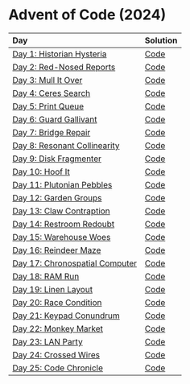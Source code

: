 # Advent of Code (2024)

|                      Day                      |         Solution       |
| :-------------------------------------------- | :--------------------- |
| [Day 1: Historian Hysteria](https://adventofcode.com/2024/day/1) | [Code](day01/day01.py) |
| [Day 2: Red-Nosed Reports](https://adventofcode.com/2024/day/2) | [Code](day02/day02.py) |
| [Day 3: Mull It Over](https://adventofcode.com/2024/day/3) | [Code](day03/day03.py) |
| [Day 4: Ceres Search](https://adventofcode.com/2024/day/4) | [Code](day04/day04.py) |
| [Day 5: Print Queue](https://adventofcode.com/2024/day/5) | [Code](day05/day05.py) |
| [Day 6: Guard Gallivant](https://adventofcode.com/2024/day/6) | [Code](day06/day06.py) |
| [Day 7: Bridge Repair](https://adventofcode.com/2024/day/7) | [Code](day07/day07.py) |
| [Day 8: Resonant Collinearity](https://adventofcode.com/2024/day/8) | [Code](day08/day08.py) |
| [Day 9: Disk Fragmenter](https://adventofcode.com/2024/day/9) | [Code](day09/day09.py) |
| [Day 10: Hoof It](https://adventofcode.com/2024/day/10) | [Code](day10/day10.py) |
| [Day 11: Plutonian Pebbles](https://adventofcode.com/2024/day/11) | [Code](day11/day11.py) |
| [Day 12: Garden Groups](https://adventofcode.com/2024/day/12) | [Code](day12/day12.py) |
| [Day 13: Claw Contraption](https://adventofcode.com/2024/day/13) | [Code](day13/day13.py) |
| [Day 14: Restroom Redoubt](https://adventofcode.com/2024/day/14) | [Code](day14/day14.py) |
| [Day 15: Warehouse Woes](https://adventofcode.com/2024/day/15) | [Code](day15/day15.py) |
| [Day 16: Reindeer Maze](https://adventofcode.com/2024/day/16) | [Code](day16/day16.py) |
| [Day 17: Chronospatial Computer](https://adventofcode.com/2024/day/17) | [Code](day17/day17.py) |
| [Day 18: RAM Run](https://adventofcode.com/2024/day/18) | [Code](day18/day18.py) |
| [Day 19: Linen Layout](https://adventofcode.com/2024/day/19) | [Code](day19/day19.py) |
| [Day 20: Race Condition](https://adventofcode.com/2024/day/20) | [Code](day20/day20.py) |
| [Day 21: Keypad Conundrum](https://adventofcode.com/2024/day/21) | [Code](day21/day21.py) |
| [Day 22: Monkey Market](https://adventofcode.com/2024/day/22) | [Code](day22/day22.py) |
| [Day 23: LAN Party](https://adventofcode.com/2024/day/23) | [Code](day23/day23.py) |
| [Day 24: Crossed Wires](https://adventofcode.com/2024/day/24) | [Code](day24/day24.py) |
| [Day 25: Code Chronicle](https://adventofcode.com/2024/day/25) | [Code](day25/day25.py) |
